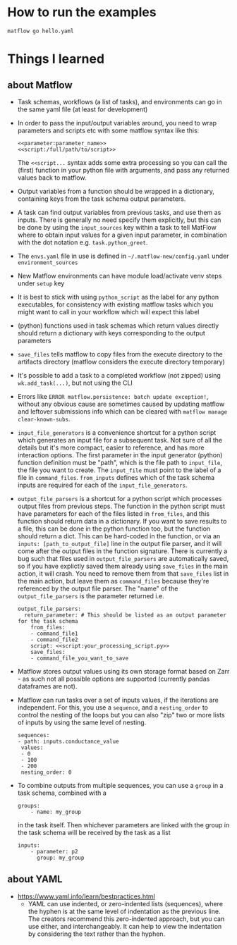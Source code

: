 # How to run the examples

```
matflow go hello.yaml
```

# Things I learned

## about Matflow

- Task schemas, workflows (a list of tasks), and environments can go in the same yaml file
  (at least for development)

- In order to pass the input/output variables around, you need to wrap
  parameters and scripts etc with some matflow syntax like this:

  ```
  <<parameter:parameter_name>>
  <<script:/full/path/to/script>>
  ```

  The `<<script...` syntax adds some extra processing so you can call the (first)
  function in your python file with arguments, and pass any returned values back to matflow.

- Output variables from a function should be wrapped in a dictionary,
  containing keys from the task schema output parameters.

- A task can find output variables from previous tasks, and use them
  as inputs. There is generally no need specify them explicitly,
  but this can be done by using the `input_sources` key within a task
  to tell MatFlow where to obtain input values for a given input parameter,
  in combination with the dot notation e.g. `task.python_greet`.

- The `envs.yaml` file in use is defined in `~/.matflow-new/config.yaml` under `environment_sources`

- New Matflow environments can have module load/activate venv steps under `setup` key

- It is best to stick with using `python_script` as the label for any python executables,
  for consistency with existing matflow tasks which you might want to call in your workflow which will expect this label

- (python) functions used in task schemas which return values directly
  should return a dictionary with keys corresponding to the output parameters

- `save_files` tells matflow to copy files from the execute directory to the artifacts directory
  (matflow considers the execute directory temporary)

- It's possible to add a task to a completed workflow (not zipped) using `wk.add_task(...)`,
  but not using the CLI

- Errors like `ERROR matflow.persistence: batch update exception!`,
  without any obvious cause are sometimes caused by updating matflow and leftover submissions
  info which can be cleared with `matflow manage clear-known-subs`.

- `input_file_generators` is a convenience shortcut for a python script which generates an input file
  for a subsequent task. Not sure of all the  details but it's more compact, easier to reference,
  and has more interaction options.
  The first parameter in the input generator (python) function definition must be "path",
  which is the file path to `input_file`, the file you want to create.
  The `input_file` must point to the label of a file in `command_files`.
  `from_inputs` defines which of the task schema inputs are required for each of the `input_file_generators`.

- `output_file_parsers` is a shortcut for a python script which processes output files
  from previous steps.
  The function in the python script must have parameters for each of the files listed
  in `from_files`, and this function should return data in a dictionary.
  If you want to save results to a file, this can be done in the python function too,
  but the function should return a dict. This can be hard-coded in the function,
  or via an `inputs: [path_to_output_file]` line in the output file parser,
  and it will come after the output files in the function signature.
  There is currently a bug such that files used in `output_file_parsers` are
  automatically saved, so if you have explictly saved them already using `save_files` in
  the main action, it will crash. You need to remove them from that `save_files` list in
  the main action, but leave them as `command_files` because they're referenced by the
  output file parser.
  The "name" of the `output_file_parsers` is the parameter returned i.e.
  ```
  output_file_parsers:
    return_parameter: # This should be listed as an output parameter for the task schema
      from_files:
      - command_file1
      - command_file2
      script: <<script:your_processing_script.py>>
      save_files:
      - command_file_you_want_to_save
  ```

- Matflow stores output values using its own storage format based on Zarr - as such
  not all possible options are supported (currently pandas dataframes are not).

- Matflow can run tasks over a set of inputs values, if the iterations are independent.
  For this, you use a `sequence`, and a `nesting_order` to control the nesting of the loops
  but you can also "zip" two or more lists of inputs by using the same level of nesting.

  ```
  sequences:
  - path: inputs.conductance_value
   values:
   - 0
   - 100
   - 200
   nesting_order: 0
  ```

- To combine outputs from multiple sequences, you can use a `group` in a task schema, combined with a

  ```
  groups:
      - name: my_group
  ```

  in the task itself.
  Then whichever parameters are linked with the group in the task schema will be received by
  the task as a list

  ```
  inputs:
      - parameter: p2
        group: my_group
  ```

## about YAML

- https://www.yaml.info/learn/bestpractices.html
  - YAML can use indented, or zero-indented lists (sequences), where the hyphen is
    at the same level of indentation as the previous line.
    The creators recommend this zero-indented approach, but you can use either, and interchangeably.
    It can help to view the indentation by considering the text rather than
    the hyphen.
